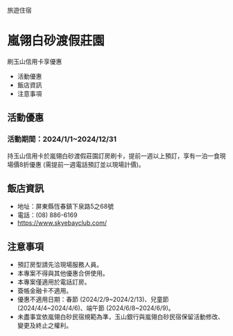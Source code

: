 旅遊住宿

# 嵐翎白砂渡假莊園  

刷玉山信用卡享優惠

  * 活動優惠
  * 飯店資訊
  * 注意事項

## 活動優惠

### 活動期間：2024/1/1~2024/12/31

持玉山信用卡於嵐翎白砂渡假莊園訂房刷卡，提前一週以上預訂，享有一泊一食現場價8折優惠 (需提前一週電話預訂並以現場計價)。

## 飯店資訊

  * 地址：屏東縣恆春鎮下泉路5之68號
  * 電話：(08) 886-6169
  * https://www.skyebayclub.com/

## 注意事項

  * 預訂房型請先洽現場服務人員。
  * 本專案不得與其他優惠合併使用。
  * 本專案僅適用於電話訂房。
  * 簽帳金融卡不適用。
  * 優惠不適用日期：春節 (2024/2/9~2024/2/13)、兒童節 (2024/4/4~2024/4/6)、端午節 (2024/6/8~2024/6/9)。
  * 未盡事宜依嵐翎白砂民宿規範為準，玉山銀行與嵐翎白砂民宿保留活動修改、變更及終止之權利。

